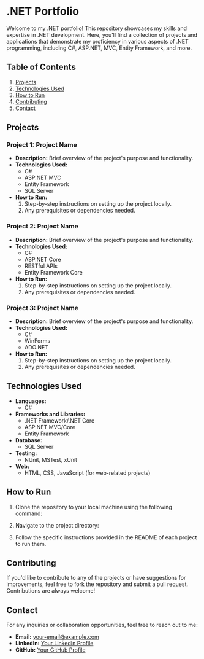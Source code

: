 # .NET Portfolio

Welcome to my .NET portfolio! This repository showcases my skills and expertise in .NET development. Here, you'll find a collection of projects and applications that demonstrate my proficiency in various aspects of .NET programming, including C#, ASP.NET, MVC, Entity Framework, and more.

## Table of Contents

1. [Projects](#projects)
2. [Technologies Used](#technologies-used)
3. [How to Run](#how-to-run)
4. [Contributing](#contributing)
5. [Contact](#contact)

## Projects

### Project 1: Project Name

- **Description:** Brief overview of the project's purpose and functionality.
- **Technologies Used:**
  - C#
  - ASP.NET MVC
  - Entity Framework
  - SQL Server
- **How to Run:**
  1. Step-by-step instructions on setting up the project locally.
  2. Any prerequisites or dependencies needed.

### Project 2: Project Name

- **Description:** Brief overview of the project's purpose and functionality.
- **Technologies Used:**
  - C#
  - ASP.NET Core
  - RESTful APIs
  - Entity Framework Core
- **How to Run:**
  1. Step-by-step instructions on setting up the project locally.
  2. Any prerequisites or dependencies needed.

### Project 3: Project Name

- **Description:** Brief overview of the project's purpose and functionality.
- **Technologies Used:**
  - C#
  - WinForms
  - ADO.NET
- **How to Run:**
  1. Step-by-step instructions on setting up the project locally.
  2. Any prerequisites or dependencies needed.

<!-- Add more projects as needed -->

## Technologies Used

- **Languages:**
  - C#
- **Frameworks and Libraries:**
  - .NET Framework/.NET Core
  - ASP.NET MVC/Core
  - Entity Framework
- **Database:**
  - SQL Server
- **Testing:**
  - NUnit, MSTest, xUnit
- **Web:**
  - HTML, CSS, JavaScript (for web-related projects)

## How to Run

1. Clone the repository to your local machine using the following command:

2. Navigate to the project directory:

3. Follow the specific instructions provided in the README of each project to run them.

## Contributing

If you'd like to contribute to any of the projects or have suggestions for improvements, feel free to fork the repository and submit a pull request. Contributions are always welcome!

## Contact

For any inquiries or collaboration opportunities, feel free to reach out to me:

- **Email:** [your-email@example.com](mailto:erickborda96@gmail.com)
- **LinkedIn:** [Your LinkedIn Profile](https://www.linkedin.com/in/erick-borda-06737ba4/)
- **GitHub:** [Your GitHub Profile](https://github.com/erickbordam/DotNet)
